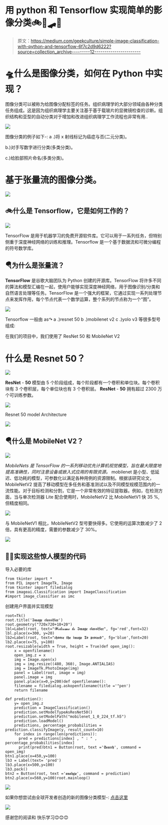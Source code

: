# 用 python 和 Tensorflow 实现简单的影像分类🚲🦼🛹🚛

> 原文：<https://medium.com/geekculture/simple-image-classification-with-python-and-tensorflow-6f7c2d9d6222?source=collection_archive---------12----------------------->

# 🛸什么是图像分类，如何在 Python 中实现？

图像分类可以被称为给图像分配标签的任务。组织病理学的大部分领域由各种分类任务组成。这是因为组织病理学主要关注基于基于载玻片的显微镜检查的诊断。组织结构和亚型的自动分类对于增加和改进组织病理学工作流程也非常有用..

![](img/d3efce992b21dd3bdbabee892f8a6f7a.png)

图像分类的例子如下-:
a .)将 x 射线标记为癌症与否(二元分类)。

b.)对手写数字进行分类(多类分类)。

c.)给脸部照片命名(多类分类)。

# 基于张量流的图像分类。

![](img/ae2b2a6e40113ab972f49902c1b73a8f.png)

## 🚲什么是 Tensorflow，它是如何工作的？

![](img/8074dd56f364c3645dc4d16e708f41c0.png)

TensorFlow 是用于机器学习的免费开源软件库。它可以用于一系列任务，但特别侧重于深度神经网络的训练和推理。Tensorflow 是一个基于数据流和可微分编程的符号数学库。

## 🪂为什么是张量流？

**TensorFlow** 是谷歌大脑团队为 Python 创建的开源库。TensorFlow 将许多不同的算法和模型汇编在一起，使用户能够实现深度神经网络，用于图像识别/分类和自然语言处理等任务。TensorFlow 是一个强大的框架，它通过实现一系列处理节点来发挥作用，每个节点代表一个数学运算，整个系列的节点称为一个“图”。

![](img/ec871c1112664bbffa28f17c6968c792.png)

Tensorflow 一般由 as↷
a .)resnet 50
b .)mobilenet v2
c .)yolo v3
等很多型号组成:

在我们的项目中，我们使用了 ResNet 50 和 MobileNet V2

# 什么是 Resnet 50？

![](img/411671c643b5f7d43755d85148dc3b17.png)

**ResNet** - **50** 模型由 5 个阶段组成，每个阶段都有一个卷积和单位块。每个卷积块有 3 个卷积层，每个单位块也有 3 个卷积层。 **ResNet** - **50** 拥有超过 2300 万个可训练参数。

![](img/51187432217e94540bf6a7025a1a4a9e.png)

Resnet 50 model Architecture

![](img/81b5d77bb8881e58fed68b88b571bb18.png)

## 🪂什么是 MobileNet V2？

![](img/857fa21a0b586c7b52d9784586b82c8e.png)

*MobileNets 是 TensorFlow 的一系列移动优先计算机视觉模型，旨在最大限度地提高准确性，同时注意设备或嵌入式应用的有限资源。* mobilenet 是小型、低延迟、低功耗的模型，可参数化以满足各种用例的资源限制。根据该研究论文，MobileNetV2 提高了移动模型在多任务和基准测试以及不同模型规模范围内的一流性能。对于目标检测和分割，它是一个非常有效的特征提取器。例如，在检测方面，当与单次检测器 Lite 配合使用时，MobileNetV2 比 MobileNetV1 快 35 %,但精度相同。

![](img/d294de656dc79dd1432cb28ea7ee2eaf.png)

与 MobileNetV1 相比，MobileNetV2 型号要快得多。它使用的运算次数减少了 2 倍，具有更高的精度，需要的参数减少了 30%。

![](img/76292378e306e754c76dca2a834471db.png)

## 🚕🚕实现这些惊人模型的代码

导入必要的库

```
from tkinter import *
from PIL import ImageTk, Image  
from tkinter import filedialog
from imageai.Classification import ImageClassification 
#import image_classifier as imc
```

创建用户界面并实现模型

```
root=Tk()
root.title('𝕴𝖒𝖆𝖌𝖊 𝖈𝖑𝖆𝖘𝖘𝖎𝖋𝖎𝖊𝖗')
root.geometry("720x720+10+20")
lbl=Label(root, text="𝓦𝓮𝓵𝓬𝓸𝓶𝓮 𝓽𝓸 𝕴𝖒𝖆𝖌𝖊 𝖈𝖑𝖆𝖘𝖘𝖎𝖋𝖎𝖊𝖗", fg='red',font=32)
lbl.place(x=300, y=20)
lb2=Label(root, text="𝖈𝖍𝖔𝖔𝖘𝖊 𝖙𝖍𝖊 𝖎𝖒𝖆𝖌𝖊 𝕿𝖔 𝖕𝖗𝖔𝖈𝖊𝖊𝖉", fg='blue',font=20)
lb2.place(x=75, y=100)
root.resizable(width = True, height = True)def open_img():
    x = openfilename()
    open_img.z = x
    img = Image.open(x)  
    img = img.resize((480, 360), Image.ANTIALIAS) 
    img = ImageTk.PhotoImage(img) 
    panel = Label(root, image = img) 
    panel.image = img
    panel.place(x=0,y=200)def openfilename(): 
    filename = filedialog.askopenfilename(title ='"pen')
    return filename

def prediction():
    y= open_img.z
    prediction = ImageClassification()
    prediction.setModelTypeAsResNet50()
    prediction.setModelPath("mobilenet_1_0_224_tf.h5")
    prediction.loadModel()
    predictions, percentage_probabilities = prediction.classifyImage(y, result_count=10)
    for index in range(len(predictions)):
      pred = predictions[index] , " : " , percentage_probabilities[index]
      print(pred)btn1 = Button(root, text ='𝕾𝖊𝖆𝖗𝖈𝖍', command = open_img)
btn1.place(x=450,y=100) 
lb3 = Label(text= 'pred')
lb3.place(x=500,y=100)
lb3.pack()
btn2 = Button(root, text ='𝖆𝖓𝖆𝖑𝖞𝖟𝖊', command = prediction)
btn2.place(x=560,y=100)root.mainloop()
```

![](img/ad1c2cc7a065532803e58d8f33e777e4.png)

如果你想尝试由全球开发者创造的新的图像分类模型-: [点击这里](https://paperswithcode.com/task/image-classification)

![](img/d6cb1e77c9bd799c8b5dfb34ad1b8771.png)

感谢您的阅读和
快乐学习😊😊😊